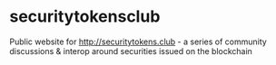 # securitytokensclub
Public website for http://securitytokens.club - a series of community discussions &amp; interop around securities issued on the blockchain
